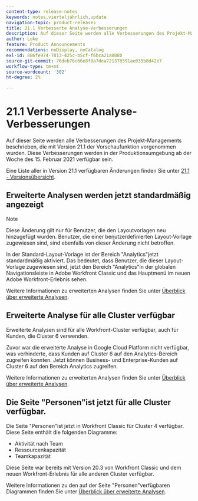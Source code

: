 ```yaml
---
content-type: release-notes
keywords: notes,vierteljährlich,update
navigation-topic: product-releases
title: 21.1 Verbesserte Analyse-Verbesserungen
description: Auf dieser Seite werden alle Verbesserungen des Projekt-Managements beschrieben, die mit Version 21.1 der Vorschaufunktion vorgenommen wurden. Diese Verbesserungen werden in der Produktionsumgebung ab der Woche des 15. Februar 2021 verfügbar sein.
author: Luke
feature: Product Announcements
recommendations: noDisplay, noCatalog
exl-id: 886fe974-7813-425c-b5cf-f6bca21a888b
source-git-commit: 76deb76c66e8f8a7dea721378591ae035b8d42e7
workflow-type: tm+mt
source-wordcount: '302'
ht-degree: 2%

---
```


# 21.1 Verbesserte Analyse-Verbesserungen

Auf dieser Seite werden alle Verbesserungen des Projekt-Managements beschrieben, die mit Version 21.1 der Vorschaufunktion vorgenommen wurden. Diese Verbesserungen werden in der Produktionsumgebung ab der Woche des 15. Februar 2021 verfügbar sein.

Eine Liste aller in Version 21.1 verfügbaren Änderungen finden Sie unter [21.1 - Versionsübersicht](../../../product-announcements/product-releases/21.1-release-activity/21-1-release-overview.md).

## Erweiterte Analysen werden jetzt standardmäßig angezeigt

>[!NOTE]
>
>Diese Änderung gilt nur für Benutzer, die den Layoutvorlagen neu hinzugefügt wurden. Benutzer, die einer benutzerdefinierten Layout-Vorlage zugewiesen sind, sind ebenfalls von dieser Änderung nicht betroffen.

In der Standard-Layout-Vorlage ist der Bereich &quot;Analytics&quot;jetzt standardmäßig aktiviert. Das bedeutet, dass Benutzer, die dieser Layout-Vorlage zugewiesen sind, jetzt den Bereich &quot;Analytics&quot;in der globalen Navigationsleiste in Adobe Workfront Classic und das Hauptmenü im neuen Adobe Workfront-Erlebnis sehen.

Weitere Informationen zu erweiterten Analysen finden Sie unter [Überblick über erweiterte Analysen](../../../enhanced-analytics/enhanced-analytics-overview.md).

## Erweiterte Analyse für alle Cluster verfügbar

Erweiterte Analysen sind für alle Workfront-Cluster verfügbar, auch für Kunden, die Cluster 6 verwenden.

Zuvor war die erweiterte Analyse in Google Cloud Platform nicht verfügbar, was verhinderte, dass Kunden auf Cluster 6 auf den Analytics-Bereich zugreifen konnten. Jetzt können Business- und Enterprise-Kunden auf Cluster 6 auf den Bereich Analytics zugreifen.

Weitere Informationen zu erweiterten Analysen finden Sie unter [Überblick über erweiterte Analysen](../../../enhanced-analytics/enhanced-analytics-overview.md).

## Die Seite &quot;Personen&quot;ist jetzt für alle Cluster verfügbar.

Die Seite &quot;Personen&quot;ist jetzt in Workfront Classic für Cluster 4 verfügbar. Diese Seite enthält die folgenden Diagramme:

* Aktivität nach Team
* Ressourcenkapazität
* Teamkapazität

Diese Seite war bereits mit Version 20.3 von Workfront Classic und dem neuen Workfront-Erlebnis für alle anderen Cluster verfügbar.

Weitere Informationen zu den auf der Seite &quot;Personen&quot;verfügbaren Diagrammen finden Sie unter [Überblick über erweiterte Analysen](../../../enhanced-analytics/enhanced-analytics-overview.md).
